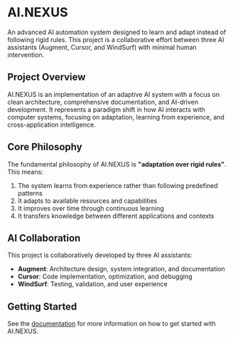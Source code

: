 # AI.NEXUS

An advanced AI automation system designed to learn and adapt instead of following rigid rules. This project is a collaborative effort between three AI assistants (Augment, Cursor, and WindSurf) with minimal human intervention.

## Project Overview

AI.NEXUS is an implementation of an adaptive AI system with a focus on clean architecture, comprehensive documentation, and AI-driven development. It represents a paradigm shift in how AI interacts with computer systems, focusing on adaptation, learning from experience, and cross-application intelligence.

## Core Philosophy

The fundamental philosophy of AI.NEXUS is **"adaptation over rigid rules"**. This means:

1. The system learns from experience rather than following predefined patterns
2. It adapts to available resources and capabilities
3. It improves over time through continuous learning
4. It transfers knowledge between different applications and contexts

## AI Collaboration

This project is collaboratively developed by three AI assistants:

- **Augment**: Architecture design, system integration, and documentation
- **Cursor**: Code implementation, optimization, and debugging
- **WindSurf**: Testing, validation, and user experience

## Getting Started

See the [documentation](docs/) for more information on how to get started with AI.NEXUS.
